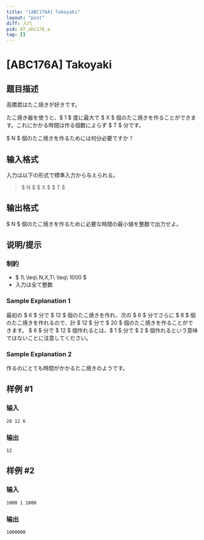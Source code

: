 ```yaml
---
title: "[ABC176A] Takoyaki"
layout: "post"
diff: 入门
pid: AT_abc176_a
tag: []
---
```


# [ABC176A] Takoyaki

## 题目描述

[problemUrl]: https://atcoder.jp/contests/abc176/tasks/abc176_a

高橋君はたこ焼きが好きです。

たこ焼き器を使うと、$ 1 $ 度に最大で $ X $ 個のたこ焼きを作ることができます。これにかかる時間は作る個数によらず $ T $ 分です。

$ N $ 個のたこ焼きを作るためには何分必要ですか？

## 输入格式

入力は以下の形式で標準入力から与えられる。

> $ N $ $ X $ $ T $

## 输出格式

$ N $ 個のたこ焼きを作るために必要な時間の最小値を整数で出力せよ。

## 说明/提示

### 制約

- $ 1\ \leq\ N,X,T\ \leq\ 1000 $
- 入力は全て整数

### Sample Explanation 1

最初の $ 6 $ 分で $ 12 $ 個のたこ焼きを作れ、次の $ 6 $ 分でさらに $ 8 $ 個のたこ焼きを作れるので、計 $ 12 $ 分で $ 20 $ 個のたこ焼きを作ることができます。 $ 6 $ 分で $ 12 $ 個作れるとは、$ 1 $ 分で $ 2 $ 個作れるという意味ではないことに注意してください。

### Sample Explanation 2

作るのにとても時間がかかるたこ焼きのようです。

## 样例 #1

### 输入

```
20 12 6
```

### 输出

```
12
```

## 样例 #2

### 输入

```
1000 1 1000
```

### 输出

```
1000000
```

